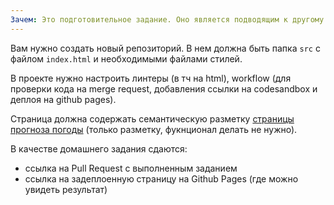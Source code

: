 ```yaml
---
Зачем: Это подготовительное задание. Оно является подводящим к другому заданию в курсе (чтобы на вас не валалилось слишком много работы за раз). Кроме того вы еще раз потренируетесь настраивать репозиторий и автоматизации работы с ним. Заодно научитесь публиковать свой код так, чтобы его работу можно было показывать другим людям, далеким от программирования (маме/бабушке/младшему брату).
---
```


Вам нужно создать новый репозиторий. В нем должна быть папка `src` с файлом `index.html` и необходимыми файлами стилей.

В проекте нужно настроить линтеры (в тч на html), workflow (для проверки кода на merge request, добавления ссылки на codesandbox и деплоя на github pages).

Страница должна содержать семантическую разметку [страницы прогноза погоды](https://excalidraw.com/#json=06TPrfLyQELM46t69GTmw,CjN_5d1N9v9n5ANydpS64A) (только разметку, фукнционал делать не нужно).

В качестве домашнего задания сдаются:

- ссылка на Pull Request с выполненным заданием
- ссылка на задеплоенную страницу на Github Pages (где можно увидеть результат)
